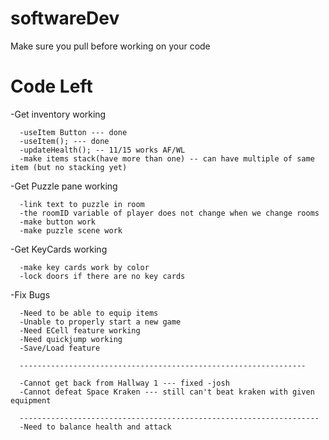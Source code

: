 # softwareDev
Make sure you pull before working on your code

# Code Left

-Get inventory working
      
      -useItem Button --- done
      -useItem(); --- done
      -updateHealth(); -- 11/15 works AF/WL
      -make items stack(have more than one) -- can have multiple of same item (but no stacking yet)
      
-Get Puzzle pane working
      
      -link text to puzzle in room
      -the roomID variable of player does not change when we change rooms
      -make button work
      -make puzzle scene work
      
-Get KeyCards working
      
      -make key cards work by color
      -lock doors if there are no key cards
    
-Fix Bugs
      
      
      -Need to be able to equip items
      -Unable to properly start a new game 
      -Need ECell feature working
      -Need quickjump working
      -Save/Load feature
      
      ----------------------------------------------------------------
      	
      -Cannot get back from Hallway 1 --- fixed -josh
      -Cannot defeat Space Kraken --- still can't beat kraken with given equipment
      
      -------------------------------------------------------------------
      -Need to balance health and attack 
      
